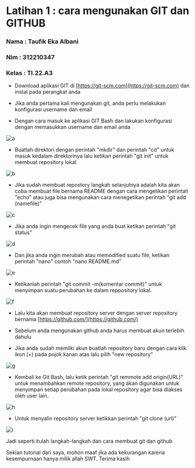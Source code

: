 # Latihan 1 : cara mengunakan GIT dan GITHUB

### Nama : Taufik Eka Albani

### Nim : 312210347

### Kelas : TI.22.A3

- Download aplikasi GIT di [https://git-scm.com](https://git-scm.com) dan instal pada perangkat anda

- Jika anda pertama kali mengunakan git, anda perlu melakukan konfigurasi username dan email

- Dengan cara masuk ke aplikasi GIT Bash dan lakukan konfigurasi dengan memasukkan username dan email anda

![a](https://user-images.githubusercontent.com/115517181/196020836-3b3b77b0-df50-41da-b394-850b3f44fc5d.png)

- Buatlah direktori dengan perintah "mkdir" dan perintah "cd" untuk masuk kedalam direktorinya lalu ketikan perintah "git init" untuk membuat repository lokal

![b](https://user-images.githubusercontent.com/115517181/196020898-dc2cf5fe-f8ef-4e07-a9f7-006b05dd5444.png)


- Jika sudah membuat repostory langkah selanjutnya adalah kita akan coba membuat file bernama README dengan cara mengetikan perintah "echo" atau juga bisa mengunakan cara menegetikan perintah "git add (namefile)"

![c](https://user-images.githubusercontent.com/115517181/196020909-001ece59-dbbf-4e3f-9459-e76c0983d997.png)

- Jika anda ingin mengecek file yang anda buat ketikan perintah "git status"

![d](https://user-images.githubusercontent.com/115517181/196020916-e9abcd0a-7e2e-42ef-a786-2c0823430b13.png)

- Dan jika anda ingin merubah atau memodified suatu file, ketikan perintah "nano" contoh "nano README.md"

![e](https://user-images.githubusercontent.com/115517181/196020930-34ae46ee-979d-4149-94dc-00b1ac8e433b.png)

- Ketikanlah perintah "git commit -m(komentar commit)" untuk menyimpan suatu perubahan ke dalam reppository lokal.

![f](https://user-images.githubusercontent.com/115517181/196020933-c97d62f8-bd16-4de6-911a-4379c81af047.png)

- Lalu kita akan membuat repository server dengan server repository bernama [https://github.com/](https://github.com/)

- Sebelum anda mengunakan github anda harus membuat akun terlebih dahulu

- Jika anda sudah memilki akun buatlah repository baru dengan cara klik ikon (+) pada pojok kanan atas lalu pilih "new repository"

![g](https://user-images.githubusercontent.com/115517181/196020934-83cec7ad-6c78-4659-a2ec-4a12a4dd256c.jpg)

- Kembali ke Git Bash, lalu ketik perintah "git remmote add origin(URL)" untuk menambahkan remote repository, yang akan digunakan untuk menyimpan setiap perubahan pada lokal repository agar bisa diakses oleh user lain.

![h](https://user-images.githubusercontent.com/115517181/196020939-3045ee7e-2d22-45e9-96d0-e0950e957e56.png)

- Untuk menyalin repository server ketikkan perintah "git clone (url)"

![i](https://user-images.githubusercontent.com/115517181/196020944-dcb8bcfa-0b35-4f73-94c7-b9e6dbf27497.png)


Jadi seperti itulah langkah-langkah dan cara membuat git dan github

Sekian tutorial dari saya, mohon maaf jika ada kekurangan karena kesempurnaan hanya milik allah SWT. Terima kasih
